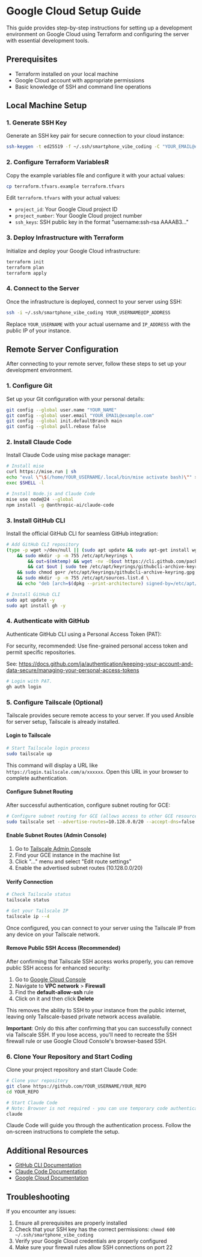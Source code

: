 # Google Cloud Setup Guide

This guide provides step-by-step instructions for setting up a development environment on Google Cloud using Terraform and configuring the server with essential development tools.

## Prerequisites

- Terraform installed on your local machine
- Google Cloud account with appropriate permissions
- Basic knowledge of SSH and command line operations

## Local Machine Setup

### 1. Generate SSH Key

Generate an SSH key pair for secure connection to your cloud instance:

```bash
ssh-keygen -t ed25519 -f ~/.ssh/smartphone_vibe_coding -C "YOUR_EMAIL@example.com"
```

### 2. Configure Terraform VariablesR

Copy the example variables file and configure it with your actual values:

```bash
cp terraform.tfvars.example terraform.tfvars
```

Edit `terraform.tfvars` with your actual values:
- `project_id`: Your Google Cloud project ID
- `project_number`: Your Google Cloud project number
- `ssh_keys`: SSH public key in the format "username:ssh-rsa AAAAB3..."

### 3. Deploy Infrastructure with Terraform

Initialize and deploy your Google Cloud infrastructure:

```bash
terraform init
terraform plan
terraform apply
```

### 4. Connect to the Server

Once the infrastructure is deployed, connect to your server using SSH:

```bash
ssh -i ~/.ssh/smartphone_vibe_coding YOUR_USERNAME@IP_ADDRESS
```

Replace `YOUR_USERNAME` with your actual username and `IP_ADDRESS` with the public IP of your instance.

## Remote Server Configuration

After connecting to your remote server, follow these steps to set up your development environment.

### 1. Configure Git

Set up your Git configuration with your personal details:

```bash
git config --global user.name "YOUR_NAME"
git config --global user.email "YOUR_EMAIL@example.com"
git config --global init.defaultBranch main
git config --global pull.rebase false
```

### 2. Install Claude Code

Install Claude Code using mise package manager:

```bash
# Install mise
curl https://mise.run | sh
echo "eval \"\$(/home/YOUR_USERNAME/.local/bin/mise activate bash)\"" >> ~/.bashrc
exec $SHELL -l

# Install Node.js and Claude Code
mise use node@24 --global
npm install -g @anthropic-ai/claude-code
```

### 3. Install GitHub CLI

Install the official GitHub CLI for seamless GitHub integration:

```bash
# Add GitHub CLI repository
(type -p wget >/dev/null || (sudo apt update && sudo apt-get install wget -y)) \
	&& sudo mkdir -p -m 755 /etc/apt/keyrings \
        && out=$(mktemp) && wget -nv -O$out https://cli.github.com/packages/githubcli-archive-keyring.gpg \
        && cat $out | sudo tee /etc/apt/keyrings/githubcli-archive-keyring.gpg > /dev/null \
	&& sudo chmod go+r /etc/apt/keyrings/githubcli-archive-keyring.gpg \
	&& sudo mkdir -p -m 755 /etc/apt/sources.list.d \
	&& echo "deb [arch=$(dpkg --print-architecture) signed-by=/etc/apt/keyrings/githubcli-archive-keyring.gpg] https://cli.github.com/packages stable main" | sudo tee /etc/apt/sources.list.d/github-cli.list > /dev/null

# Install GitHub CLI
sudo apt update -y
sudo apt install gh -y
```

### 4. Authenticate with GitHub

Authenticate GitHub CLI using a Personal Access Token (PAT):

For security, recommended: Use fine-grained personal access token and permit specific repositories.

See: https://docs.github.com/ja/authentication/keeping-your-account-and-data-secure/managing-your-personal-access-tokens

```bash
# Login with PAT.
gh auth login
```

### 5. Configure Tailscale (Optional)

Tailscale provides secure remote access to your server. If you used Ansible for server setup, Tailscale is already installed.

#### Login to Tailscale

```bash
# Start Tailscale login process
sudo tailscale up
```

This command will display a URL like `https://login.tailscale.com/a/xxxxxx`. Open this URL in your browser to complete authentication.

#### Configure Subnet Routing

After successful authentication, configure subnet routing for GCE:

```bash
# Configure subnet routing for GCE (allows access to other GCE resources)
sudo tailscale set --advertise-routes=10.128.0.0/20 --accept-dns=false
```

#### Enable Subnet Routes (Admin Console)

1. Go to [Tailscale Admin Console](https://login.tailscale.com/admin/machines)
2. Find your GCE instance in the machine list
3. Click "..." menu and select "Edit route settings"
4. Enable the advertised subnet routes (10.128.0.0/20)

#### Verify Connection

```bash
# Check Tailscale status
tailscale status

# Get your Tailscale IP
tailscale ip --4
```

Once configured, you can connect to your server using the Tailscale IP from any device on your Tailscale network.

#### Remove Public SSH Access (Recommended)

After confirming that Tailscale SSH access works properly, you can remove public SSH access for enhanced security:

1. Go to [Google Cloud Console](https://console.cloud.google.com/)
2. Navigate to **VPC network** > **Firewall**
3. Find the **default-allow-ssh** rule
4. Click on it and then click **Delete**

This removes the ability to SSH to your instance from the public internet, leaving only Tailscale-based private network access available.

**Important**: Only do this after confirming that you can successfully connect via Tailscale SSH. If you lose access, you'll need to recreate the SSH firewall rule or use Google Cloud Console's browser-based SSH.

### 6. Clone Your Repository and Start Coding

Clone your project repository and start Claude Code:

```bash
# Clone your repository
git clone https://github.com/YOUR_USERNAME/YOUR_REPO
cd YOUR_REPO

# Start Claude Code
# Note: Browser is not required - you can use temporary code authentication
claude
```

Claude Code will guide you through the authentication process. Follow the on-screen instructions to complete the setup.

## Additional Resources

- [GitHub CLI Documentation](https://cli.github.com/manual/)
- [Claude Code Documentation](https://docs.anthropic.com/claude-code)
- [Google Cloud Documentation](https://cloud.google.com/docs)

## Troubleshooting

If you encounter any issues:

1. Ensure all prerequisites are properly installed
2. Check that your SSH key has the correct permissions: `chmod 600 ~/.ssh/smartphone_vibe_coding`
3. Verify your Google Cloud credentials are properly configured
4. Make sure your firewall rules allow SSH connections on port 22
